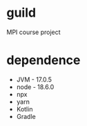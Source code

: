 # guild
MPI course project

# dependence

* JVM - 17.0.5
* node - 18.6.0
* npx 
* yarn
* Kotlin 
* Gradle
